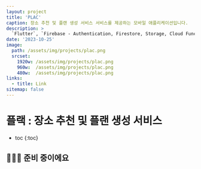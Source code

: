 ```yaml
---
layout: project
title: 'PLAC'
caption: 장소 추천 및 플랜 생성 서비스 서비스를 제공하는 모바일 애플리케이션입니다.
description: >
  `Flutter`, `Firebase - Authentication, Firestore, Storage, Cloud Functions`
date: '2023-10-25'
image: 
  path: /assets/img/projects/plac.png
  srcset: 
    1920w: /assets/img/projects/plac.png
    960w:  /assets/img/projects/plac.png
    480w:  /assets/img/projects/plac.png
links:
  - title: Link
sitemap: false
---
```


# 플랙 : 장소 추천 및 플랜 생성 서비스

* toc
{:toc}

## 🙇🏼‍♂️  준비 중이에요
<br>
